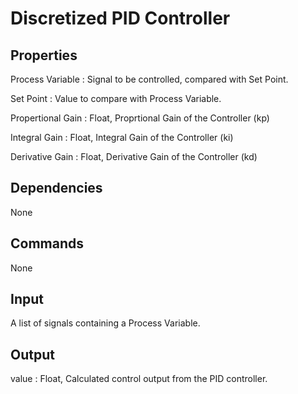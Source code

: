 Discretized PID Controller 
==========================

Properties
--------------
Process Variable : Signal to be controlled, compared with Set Point.

Set Point : Value to compare with Process Variable.

Propertional Gain : Float, Proprtional Gain of the Controller (kp)

Integral Gain : Float, Integral Gain of the Controller (ki)

Derivative Gain : Float, Derivative Gain of the Controller (kd)


Dependencies
----------------
None

Commands
----------------
None

Input
-------
A list of signals containing a Process Variable.

Output
---------
value : Float, Calculated control output from the PID controller.

